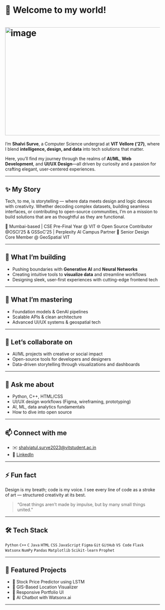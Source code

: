 # 👋 Welcome to my world!
# <img width="626" height="351" alt="image" src="https://github.com/user-attachments/assets/52ea0c7d-5e7e-45e5-94a3-d9ae1c58728b" />

I’m **Shalvi Surve**, a Computer Science undergrad at **VIT Vellore (’27)**, where I blend **intelligence, design, and data** into tech solutions that matter.

Here, you’ll find my journey through the realms of **AI/ML**, **Web Development**, and **UI/UX Design**—all driven by curiosity and a passion for crafting elegant, user-centered experiences.

---

## ✨ My Story

Tech, to me, is storytelling — where data meets design and logic dances with creativity. Whether decoding complex datasets, building seamless interfaces, or contributing to open-source communities, I’m on a mission to build solutions that are as thoughtful as they are functional.

📍 Mumbai-based | CSE Pre-Final Year @ VIT
🌐 Open Source Contributor @OSCI’25 & GSSoC’25 | Perplexity AI Campus Partner
🎨 Senior Design Core Member @ GeoSpatial VIT

---

## 🔭 What I’m building

* Pushing boundaries with **Generative AI** and **Neural Networks**
* Creating intuitive tools to **visualize data** and streamline workflows
* Designing sleek, user-first experiences with cutting-edge frontend tech

---

## 🌱 What I’m mastering

* Foundation models & GenAI pipelines
* Scalable APIs & clean architecture
* Advanced UI/UX systems & geospatial tech

---

## 🤝 Let’s collaborate on

* AI/ML projects with creative or social impact
* Open-source tools for developers and designers
* Data-driven storytelling through visualizations and dashboards

---

## 💬 Ask me about

* Python, C++, HTML/CSS
* UI/UX design workflows (Figma, wireframing, prototyping)
* AI, ML, data analytics fundamentals
* How to dive into open source

---

## 📫 Connect with me

* ✉️ [shalviatul.surve2023@vitstudent.ac.in](mailto:shalviatul.surve2023@vitstudent.ac.in)
* 🔗 [LinkedIn](https://www.linkedin.com/in/shalvisurve-0b572728a/)

---

## ⚡ Fun fact

Design is my breath; code is my voice. I see every line of code as a stroke of art — structured creativity at its best.

> “Great things aren’t made by impulse, but by many small things united.”

---

## 🛠️ Tech Stack

`Python` `C++` `C` `Java` `HTML` `CSS` `JavaScript`
`Figma` `Git` `GitHub` `VS Code` `Flask` `Watsonx`
`NumPy` `Pandas` `Matplotlib` `Scikit-learn` `Prophet`

---

## 📌 Featured Projects

* 🔮 Stock Price Predictor using LSTM
* 🧭 GIS-Based Location Visualizer
* 🎨 Responsive Portfolio UI
* 🧠 AI Chatbot with Watsonx.ai

---
